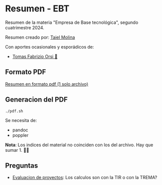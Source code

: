 # Resumen - EBT
Resumen de la materia "Empresa de Base tecnológica", segundo cuatrimestre 2024.

Resumen creado por: [Taiel Molina](https://github.com/Taielmolina01 "El arquitecto") 

Con aportes ocasionales y esporádicos de: 
- [Tomas Fabrizio Orsi 🍋](https://github.com/lima-limon-inc)

## Formato PDF
[Resumen en formato pdf (1 solo archivo)](resumen.pdf "Tuki")

## Generacion del PDF

```shell
./pdf.sh
```

Se necesita de:
- pandoc
- poppler

**Nota**: Los indices del material no coinciden con los del archivo. Hay que sumar 1. 🥤🧄 

## Preguntas 
- [Evaluacion de proyectos](clase_10_07): Los calculos son con la TIR o con la TREMA?

